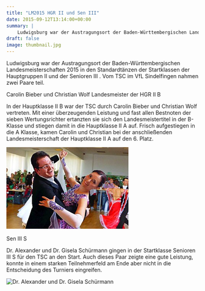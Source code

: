 ```yaml
---
title: "LM2015 HGR II und Sen III"
date: 2015-09-12T13:14:00+00:00
summary: |
    Ludwigsburg war der Austragungsort der Baden-Württembergischen Landesmeisterschaften 2015 in den Standardtänzen der Startklassen der Hauptgruppen II und der Senioren III . Vom TSC im VfL Sindelfingen nahmen zwei Paare teil.
draft: false
image: thumbnail.jpg
---
```


Ludwigsburg war der Austragungsort der Baden-Württembergischen Landesmeisterschaften 2015 in den Standardtänzen der Startklassen der Hauptgruppen II und der Senioren III . Vom TSC im VfL Sindelfingen nahmen zwei Paare teil.

Carolin Bieber und Christian Wolf Landesmeister der HGR II B

In der Hauptklasse II B war der TSC durch Carolin Bieber und Christian Wolf vertreten. Mit einer überzeugenden Leistung und fast allen Bestnoten der sieben Wertungsrichter ertanzten sie sich den Landesmeistertitel in der B-Klasse und stiegen damit in die Hauptklasse II A auf. Frisch aufgestiegen in die A Klasse, kamen Carolin und Christian bei der anschließenden Landesmeisterschaft der Hauptklasse II A auf den 6. Platz.

![Caroline und Christian](Carolin_Christian_320x220.jpg)

Sen III S

Dr. Alexander und Dr. Gisela Schürmann gingen in der Startklasse Senioren III S für den TSC an den Start. Auch dieses Paar zeigte eine gute Leistung, konnte in einem starken Teilnehmerfeld am Ende aber nicht in die Entscheidung des Turniers eingreifen.

![Dr. Alexander und Dr. Gisela Schürmann](Schürmann_320x220.jpg)


